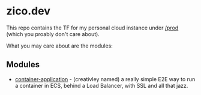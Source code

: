 # zico.dev

This repo contains the TF for my personal cloud instance under [/prod](/prod) (which you proably don't care about).

What you may care about are the modules:

## Modules
- [container-application](./modules/container-application) - (creativley named) a really simple E2E way to run a container in ECS, behind a Load Balancer, with SSL and all that jazz.